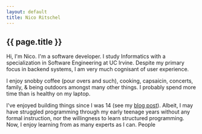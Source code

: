 ```yaml
---
layout: default
title: Nico Ritschel
---
```

<h2>{{ page.title }}</h2>

Hi, I'm Nico. I'm a software developer. I study Informatics with a specialization in Software Engineering at UC Irvine. Despite my primary focus in backend systems, I am very much cognisant of user experience.

I enjoy snobby coffee (pour overs and such), cooking, capsaicin, concerts, family, & being outdoors amongst many other things. I probably spend more time than is healthy on my laptop.

I've enjoyed building things since I was 14 (see my [blog post](/Reminiscing.html)). Albeit, I may have struggled programming through my early teenage years without any formal instruction, nor the willingness to learn structured programming. Now, I enjoy learning from as many experts as I can. People
